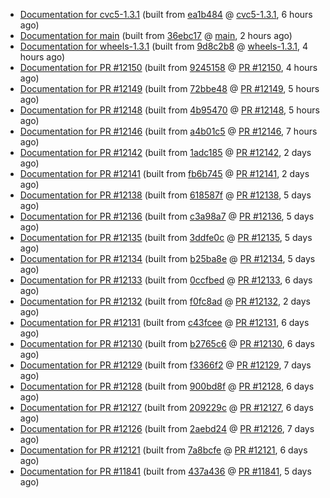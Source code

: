 


* [Documentation for cvc5-1.3.1](docs-cvc5-1.3.1/) (built from [ea1b484](https://github.com/cvc5/cvc5/commit/ea1b484) @ [cvc5-1.3.1](https://github.com/cvc5/cvc5/tree/cvc5-1.3.1), 6 hours ago)
* [Documentation for main](docs-main/) (built from [36ebc17](https://github.com/cvc5/cvc5/commit/36ebc17) @ [main](https://github.com/cvc5/cvc5/tree/main), 2 hours ago)
* [Documentation for wheels-1.3.1](docs-wheels-1.3.1/) (built from [9d8c2b8](https://github.com/cvc5/cvc5/commit/9d8c2b8) @ [wheels-1.3.1](https://github.com/cvc5/cvc5/tree/wheels-1.3.1), 4 hours ago)
* [Documentation for PR #12150](docs-pr12150/) (built from [9245158](https://github.com/cvc5/cvc5/commit/9245158) @ [PR #12150](https://github.com/cvc5/cvc5/pull/12150), 4 hours ago)
* [Documentation for PR #12149](docs-pr12149/) (built from [72bbe48](https://github.com/cvc5/cvc5/commit/72bbe48) @ [PR #12149](https://github.com/cvc5/cvc5/pull/12149), 5 hours ago)
* [Documentation for PR #12148](docs-pr12148/) (built from [4b95470](https://github.com/cvc5/cvc5/commit/4b95470) @ [PR #12148](https://github.com/cvc5/cvc5/pull/12148), 5 hours ago)
* [Documentation for PR #12146](docs-pr12146/) (built from [a4b01c5](https://github.com/cvc5/cvc5/commit/a4b01c5) @ [PR #12146](https://github.com/cvc5/cvc5/pull/12146), 7 hours ago)
* [Documentation for PR #12142](docs-pr12142/) (built from [1adc185](https://github.com/cvc5/cvc5/commit/1adc185) @ [PR #12142](https://github.com/cvc5/cvc5/pull/12142), 2 days ago)
* [Documentation for PR #12141](docs-pr12141/) (built from [fb6b745](https://github.com/cvc5/cvc5/commit/fb6b745) @ [PR #12141](https://github.com/cvc5/cvc5/pull/12141), 2 days ago)
* [Documentation for PR #12138](docs-pr12138/) (built from [618587f](https://github.com/cvc5/cvc5/commit/618587f) @ [PR #12138](https://github.com/cvc5/cvc5/pull/12138), 5 days ago)
* [Documentation for PR #12136](docs-pr12136/) (built from [c3a98a7](https://github.com/cvc5/cvc5/commit/c3a98a7) @ [PR #12136](https://github.com/cvc5/cvc5/pull/12136), 5 days ago)
* [Documentation for PR #12135](docs-pr12135/) (built from [3ddfe0c](https://github.com/cvc5/cvc5/commit/3ddfe0c) @ [PR #12135](https://github.com/cvc5/cvc5/pull/12135), 5 days ago)
* [Documentation for PR #12134](docs-pr12134/) (built from [b25ba8e](https://github.com/cvc5/cvc5/commit/b25ba8e) @ [PR #12134](https://github.com/cvc5/cvc5/pull/12134), 5 days ago)
* [Documentation for PR #12133](docs-pr12133/) (built from [0ccfbed](https://github.com/cvc5/cvc5/commit/0ccfbed) @ [PR #12133](https://github.com/cvc5/cvc5/pull/12133), 6 days ago)
* [Documentation for PR #12132](docs-pr12132/) (built from [f0fc8ad](https://github.com/cvc5/cvc5/commit/f0fc8ad) @ [PR #12132](https://github.com/cvc5/cvc5/pull/12132), 2 days ago)
* [Documentation for PR #12131](docs-pr12131/) (built from [c43fcee](https://github.com/cvc5/cvc5/commit/c43fcee) @ [PR #12131](https://github.com/cvc5/cvc5/pull/12131), 6 days ago)
* [Documentation for PR #12130](docs-pr12130/) (built from [b2765c6](https://github.com/cvc5/cvc5/commit/b2765c6) @ [PR #12130](https://github.com/cvc5/cvc5/pull/12130), 6 days ago)
* [Documentation for PR #12129](docs-pr12129/) (built from [f3366f2](https://github.com/cvc5/cvc5/commit/f3366f2) @ [PR #12129](https://github.com/cvc5/cvc5/pull/12129), 7 days ago)
* [Documentation for PR #12128](docs-pr12128/) (built from [900bd8f](https://github.com/cvc5/cvc5/commit/900bd8f) @ [PR #12128](https://github.com/cvc5/cvc5/pull/12128), 6 days ago)
* [Documentation for PR #12127](docs-pr12127/) (built from [209229c](https://github.com/cvc5/cvc5/commit/209229c) @ [PR #12127](https://github.com/cvc5/cvc5/pull/12127), 6 days ago)
* [Documentation for PR #12126](docs-pr12126/) (built from [2aebd24](https://github.com/cvc5/cvc5/commit/2aebd24) @ [PR #12126](https://github.com/cvc5/cvc5/pull/12126), 7 days ago)
* [Documentation for PR #12121](docs-pr12121/) (built from [7a8bcfe](https://github.com/cvc5/cvc5/commit/7a8bcfe) @ [PR #12121](https://github.com/cvc5/cvc5/pull/12121), 6 days ago)
* [Documentation for PR #11841](docs-pr11841/) (built from [437a436](https://github.com/cvc5/cvc5/commit/437a436) @ [PR #11841](https://github.com/cvc5/cvc5/pull/11841), 5 days ago)
